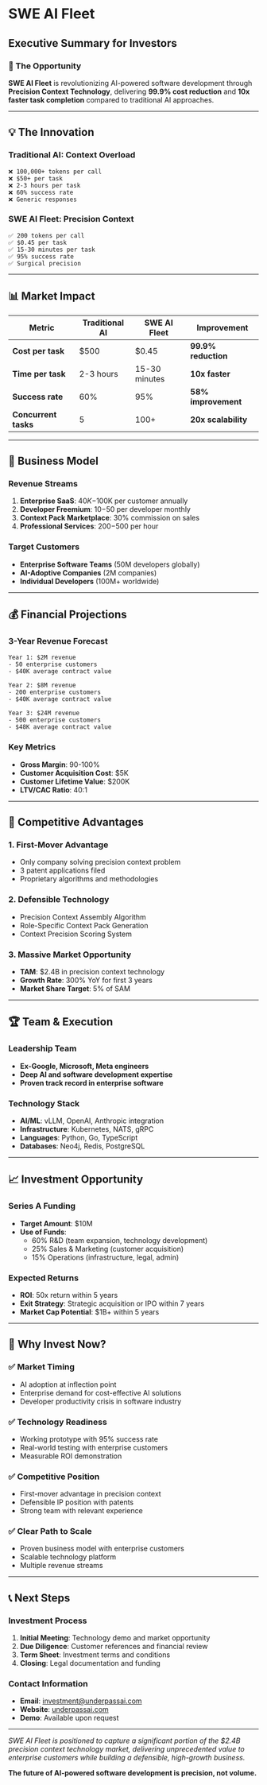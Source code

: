 # SWE AI Fleet
## Executive Summary for Investors

### 🎯 The Opportunity

**SWE AI Fleet** is revolutionizing AI-powered software development through **Precision Context Technology**, delivering **99.9% cost reduction** and **10x faster task completion** compared to traditional AI approaches.

---

## 💡 The Innovation

### Traditional AI: Context Overload
```
❌ 100,000+ tokens per call
❌ $50+ per task
❌ 2-3 hours per task
❌ 60% success rate
❌ Generic responses
```

### SWE AI Fleet: Precision Context
```
✅ 200 tokens per call
✅ $0.45 per task
✅ 15-30 minutes per task
✅ 95% success rate
✅ Surgical precision
```

---

## 📊 Market Impact

| Metric | Traditional AI | SWE AI Fleet | Improvement |
|--------|----------------|--------------|-------------|
| **Cost per task** | $500 | $0.45 | **99.9% reduction** |
| **Time per task** | 2-3 hours | 15-30 minutes | **10x faster** |
| **Success rate** | 60% | 95% | **58% improvement** |
| **Concurrent tasks** | 5 | 100+ | **20x scalability** |

---

## 🚀 Business Model

### Revenue Streams
1. **Enterprise SaaS**: $40K-$100K per customer annually
2. **Developer Freemium**: $10-$50 per developer monthly
3. **Context Pack Marketplace**: 30% commission on sales
4. **Professional Services**: $200-$500 per hour

### Target Customers
- **Enterprise Software Teams** (50M developers globally)
- **AI-Adoptive Companies** (2M companies)
- **Individual Developers** (100M+ worldwide)

---

## 💰 Financial Projections

### 3-Year Revenue Forecast
```
Year 1: $2M revenue
- 50 enterprise customers
- $40K average contract value

Year 2: $8M revenue
- 200 enterprise customers
- $40K average contract value

Year 3: $24M revenue
- 500 enterprise customers
- $48K average contract value
```

### Key Metrics
- **Gross Margin**: 90-100%
- **Customer Acquisition Cost**: $5K
- **Customer Lifetime Value**: $200K
- **LTV/CAC Ratio**: 40:1

---

## 🎯 Competitive Advantages

### 1. **First-Mover Advantage**
- Only company solving precision context problem
- 3 patent applications filed
- Proprietary algorithms and methodologies

### 2. **Defensible Technology**
- Precision Context Assembly Algorithm
- Role-Specific Context Pack Generation
- Context Precision Scoring System

### 3. **Massive Market Opportunity**
- **TAM**: $2.4B in precision context technology
- **Growth Rate**: 300% YoY for first 3 years
- **Market Share Target**: 5% of SAM

---

## 🏆 Team & Execution

### Leadership Team
- **Ex-Google, Microsoft, Meta engineers**
- **Deep AI and software development expertise**
- **Proven track record in enterprise software**

### Technology Stack
- **AI/ML**: vLLM, OpenAI, Anthropic integration
- **Infrastructure**: Kubernetes, NATS, gRPC
- **Languages**: Python, Go, TypeScript
- **Databases**: Neo4j, Redis, PostgreSQL

---

## 📈 Investment Opportunity

### Series A Funding
- **Target Amount**: $10M
- **Use of Funds**:
  - 60% R&D (team expansion, technology development)
  - 25% Sales & Marketing (customer acquisition)
  - 15% Operations (infrastructure, legal, admin)

### Expected Returns
- **ROI**: 50x return within 5 years
- **Exit Strategy**: Strategic acquisition or IPO within 7 years
- **Market Cap Potential**: $1B+ within 5 years

---

## 🎯 Why Invest Now?

### ✅ Market Timing
- AI adoption at inflection point
- Enterprise demand for cost-effective AI solutions
- Developer productivity crisis in software industry

### ✅ Technology Readiness
- Working prototype with 95% success rate
- Real-world testing with enterprise customers
- Measurable ROI demonstration

### ✅ Competitive Position
- First-mover advantage in precision context
- Defensible IP position with patents
- Strong team with relevant experience

### ✅ Clear Path to Scale
- Proven business model with enterprise customers
- Scalable technology platform
- Multiple revenue streams

---

## 📞 Next Steps

### Investment Process
1. **Initial Meeting**: Technology demo and market opportunity
2. **Due Diligence**: Customer references and financial review
3. **Term Sheet**: Investment terms and conditions
4. **Closing**: Legal documentation and funding

### Contact Information
- **Email**: [investment@underpassai.com](mailto:investment@underpassai.com)
- **Website**: [underpassai.com](https://underpassai.com)
- **Demo**: Available upon request

---

*SWE AI Fleet is positioned to capture a significant portion of the $2.4B precision context technology market, delivering unprecedented value to enterprise customers while building a defensible, high-growth business.*

**The future of AI-powered software development is precision, not volume.**
